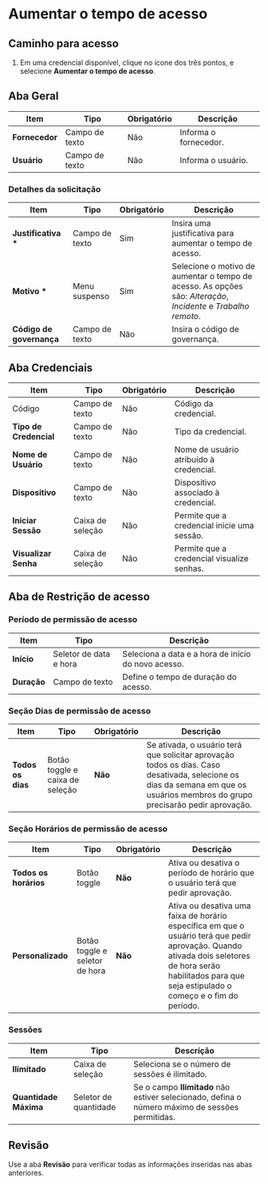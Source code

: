 # Aumentar o tempo de acesso

## Caminho para acesso

1. Em uma credencial disponível, clique no ícone dos três pontos, e selecione **Aumentar o tempo de acesso**.

## Aba Geral

| Item | Tipo | Obrigatório | Descrição |
| ----- | ----- | ----- | ----- |
| **Fornecedor** | Campo de texto | Não | Informa o fornecedor. |
| **Usuário** | Campo de texto | Não | Informa o usuário. |

### Detalhes da solicitação

| Item | Tipo | Obrigatório | Descrição |
| ----- | ----- | ----- | ----- |
| **Justificativa \*** | Campo de texto | Sim | Insira uma justificativa para aumentar o tempo de acesso. |
| **Motivo \*** | Menu suspenso | Sim | Selecione o motivo de aumentar o tempo de acesso. As opções são: *Alteração*, *Incidente* e *Trabalho remoto*. |
| **Código de governança** | Campo de texto | Não | Insira o código de governança. |

## Aba Credenciais

| Item | Tipo | Obrigatório | Descrição |
| ----- | ----- | ----- | ----- |
| Código | Campo de texto | Não | Código da credencial. |
| **Tipo de Credencial** | Campo de texto | Não | Tipo da credencial. |
| **Nome de Usuário** | Campo de texto | Não | Nome de usuário atribuído à credencial. |
| **Dispositivo** | Campo de texto | Não | Dispositivo associado à credencial. |
| **Iniciar Sessão** | Caixa de seleção | Não | Permite que a credencial inicie uma sessão. |
| **Visualizar Senha** | Caixa de seleção | Não | Permite que a credencial visualize senhas. |

## Aba de Restrição de acesso

### Período de permissão de acesso

| Item | Tipo | Descrição |
| ----- | ----- | ----- |
| **Início** | Seletor de data e hora | Seleciona a data e a hora de início do novo acesso. |
| **Duração** | Campo de texto | Define o tempo de duração do acesso. |

### Seção Dias de permissão de acesso

| Item | Tipo | Obrigatório | Descrição |
| ----- | ----- | ----- | ----- |
| **Todos os dias** | Botão toggle e caixa de seleção | **Não** | Se ativada, o usuário terá que solicitar aprovação todos os dias. Caso desativada, selecione os dias da semana em que os usuários membros do grupo precisarão pedir aprovação. |

### Seção Horários de permissão de acesso

| Item | Tipo | Obrigatório | Descrição |
| ----- | ----- | ----- | ----- |
| **Todos os horários** | Botão toggle | **Não** | Ativa ou desativa o período de horário que o usuário terá que pedir aprovação. |
| **Personalizado** | Botão toggle e seletor de hora | **Não** | Ativa ou desativa uma faixa de horário específica em que o usuário terá que pedir aprovação. Quando ativada dois seletores de hora serão habilitados para que seja estipulado o começo e o fim do período. |

### Sessões

| Item | Tipo | Descrição |
| ----- | ----- | ----- |
| **Ilimitado** | Caixa de seleção | Seleciona se o número de sessões é ilimitado. |
| **Quantidade Máxima** | Seletor de quantidade | Se o campo **Ilimitado** não estiver selecionado, defina o número máximo de sessões permitidas. |

## Revisão

Use a aba **Revisão** para verificar todas as informações inseridas nas abas anteriores.

